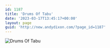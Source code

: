```yaml
---
id: 1187
title: 'Drums Of Tabu'
date: '2023-03-17T13:45:17+00:00'
layout: page
guid: 'http://new.andydixon.com/?page_id=1187'
---
```


![Drums Of Tabu](https://i0.wp.com/assets.g8x2.ldn.idrivee2-23.com/posters/Drums%20Of%20Tabu%2001.jpg?w=1200&ssl=1 "Drums Of Tabu")